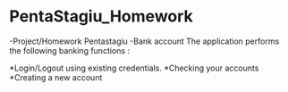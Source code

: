 # PentaStagiu_Homework
-Project/Homework Pentastagiu 
-Bank account
The application performs the following banking functions :

 *Login/Logout using existing credentials.
 *Checking your accounts
 *Creating a new account
